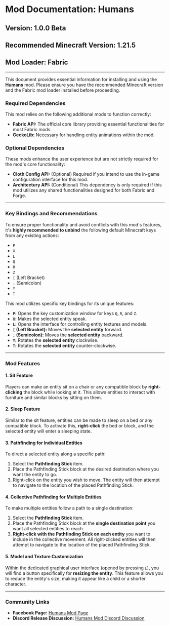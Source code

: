 # Mod Documentation: Humans

## Version: 1.0.0 Beta
## Recommended Minecraft Version: 1.21.5
## Mod Loader: Fabric

---

This document provides essential information for installing and using the **Humans** mod. Please ensure you have the recommended Minecraft version and the Fabric mod loader installed before proceeding.

### Required Dependencies

This mod relies on the following additional mods to function correctly:

* **Fabric API:** The official core library providing essential functionalities for most Fabric mods.
* **GeckoLib:** Necessary for handling entity animations within the mod.

### Optional Dependencies

These mods enhance the user experience but are not strictly required for the mod's core functionality:

* **Cloth Config API:** (Optional) Required if you intend to use the in-game configuration interface for this mod.
* **Architectury API:** (Conditional) This dependency is only required if this mod utilizes any shared functionalities designed for both Fabric and Forge.

---

### Key Bindings and Recommendations

To ensure proper functionality and avoid conflicts with this mod's features, it's **highly recommended to unbind** the following default Minecraft keys from any existing actions:

* `P`
* `X`
* `L`
* `Q`
* `R`
* `Z`
* `[` (Left Bracket)
* `;` (Semicolon)
* `Y`
* `T`

This mod utilizes specific key bindings for its unique features:

* **`P`:** Opens the key customization window for keys `Q`, `R`, and `Z`.
* **`X`:** Makes the selected entity speak.
* **`L`:** Opens the interface for controlling entity textures and models.
* **`[` (Left Bracket):** Moves the **selected entity** forward.
* **`;` (Semicolon):** Moves the **selected entity** backward.
* **`Y`:** Rotates the **selected entity** clockwise.
* **`T`:** Rotates the **selected entity** counter-clockwise.

---

### Mod Features

#### 1. Sit Feature

Players can make an entity sit on a chair or any compatible block by **right-clicking** the block while looking at it. This allows entities to interact with furniture and similar blocks by sitting on them.

#### 2. Sleep Feature

Similar to the sit feature, entities can be made to sleep on a bed or any compatible block. To activate this, **right-click** the bed or block, and the selected entity will enter a sleeping state.

#### 3. Pathfinding for Individual Entities

To direct a selected entity along a specific path:

1.  Select the **Pathfinding Stick** item.
2.  Place the Pathfinding Stick block at the desired destination where you want the entity to go.
3.  Right-click on the entity you wish to move. The entity will then attempt to navigate to the location of the placed Pathfinding Stick.

#### 4. Collective Pathfinding for Multiple Entities

To make multiple entities follow a path to a single destination:

1.  Select the **Pathfinding Stick** item.
2.  Place the Pathfinding Stick block at the **single destination point** you want all selected entities to reach.
3.  **Right-click with the Pathfinding Stick on each entity** you want to include in the collective movement. All right-clicked entities will then attempt to navigate to the location of the placed Pathfinding Stick.

#### 5. Model and Texture Customization

Within the dedicated graphical user interface (opened by pressing `L`), you will find a button specifically for **resizing the entity**. This feature allows you to reduce the entity's size, making it appear like a child or a shorter character.

---

### Community Links

* **Facebook Page:** [Humans Mod Page](https://www.facebook.com/profile.php?id=61576926196306)
* **Discord Release Discussion:** [Humans Mod Discord Discussion](https://discord.com/channels/1382705938389139466/1382708417063424080)
